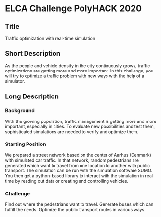 # ELCA Challenge PolyHACK 2020

## Title
Traffic optimization with real-time simulation

## Short Description
As the people and vehicle density in the city continuously grows, traffic optimizations are getting more and more important.
In this challenge, you will try to optimize a traffic problem with new ways with the help of a simulator.

## Long Description

### Background
With the growing population, traffic management is getting more and more important, especially in cities. To evaluate new possibilities and test them, sophisticated simulations are needed to verify and optimize them.

### Starting Position
We prepared a street network based on the center of Aarhus (Denmark) with simulated car traffic.
In that network, random pedestrians are generated which want to travel from one location to another with public transport.
The simulation can be run with the simulation software SUMO.
You then get a python-based library to interact with the simulation in real time by reading out data or creating and controlling vehicles.

### Challenge
Find out where the pedestrians want to travel.
Generate buses which can fulfill the needs.
Optimize the public transport routes in various ways.
